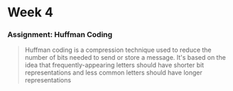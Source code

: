 
# Week 4

### Assignment: Huffman Coding

>Huffman coding is a compression technique used to reduce the number of bits needed to send or store a message. 
It's based on the idea that frequently-appearing letters should have shorter bit representations and less common letters should have longer representations
